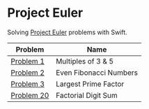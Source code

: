 # Project Euler
Solving [Project Euler](https://projecteuler.net/archives) problems with Swift.

| Problem        | Name           |
| ------------- |-------------|
| [Problem 1](https://github.com/brandanmcdevitt/Swift.Playground/blob/master/Project%20Euler/Problem%201.swift)      | Multiples of 3 & 5 |
| [Problem 2](https://github.com/brandanmcdevitt/Swift.Playground/blob/master/Project%20Euler/Problem%202.swift)      | Even Fibonacci Numbers      |
| [Problem 3](https://github.com/brandanmcdevitt/Swift.Playground/blob/master/Project%20Euler/Problem%203.swift)      | Largest Prime Factor      |
| [Problem 20](https://github.com/brandanmcdevitt/Swift.Playground/blob/master/Project%20Euler/Problem20.swift)      | Factorial Digit Sum      |
